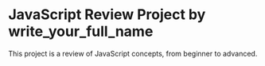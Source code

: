 # JavaScript Review Project by write_your_full_name
This project is a review of JavaScript concepts, from beginner to advanced.
